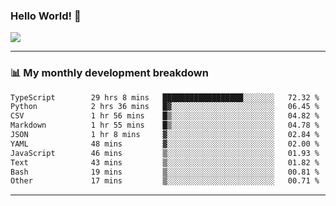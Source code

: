 ### Hello World! 👋

<a>
  <img align="center" src="https://github-readme-stats.vercel.app/api?username=megatunger&count_private=true&include_all_commits=true&bg_color=30,56CCF2,2F80ED&title_color=fff&text_color=fff" />
</a>

------
### 📊 My monthly development breakdown

<!--START_SECTION:waka-->

```txt
TypeScript        29 hrs 8 mins   ██████████████████░░░░░░░   72.32 %
Python            2 hrs 36 mins   █▓░░░░░░░░░░░░░░░░░░░░░░░   06.45 %
CSV               1 hr 56 mins    █▒░░░░░░░░░░░░░░░░░░░░░░░   04.82 %
Markdown          1 hr 55 mins    █▒░░░░░░░░░░░░░░░░░░░░░░░   04.78 %
JSON              1 hr 8 mins     ▓░░░░░░░░░░░░░░░░░░░░░░░░   02.84 %
YAML              48 mins         ▓░░░░░░░░░░░░░░░░░░░░░░░░   02.00 %
JavaScript        46 mins         ▒░░░░░░░░░░░░░░░░░░░░░░░░   01.93 %
Text              43 mins         ▒░░░░░░░░░░░░░░░░░░░░░░░░   01.82 %
Bash              19 mins         ▒░░░░░░░░░░░░░░░░░░░░░░░░   00.81 %
Other             17 mins         ▒░░░░░░░░░░░░░░░░░░░░░░░░   00.71 %
```

<!--END_SECTION:waka-->

------
